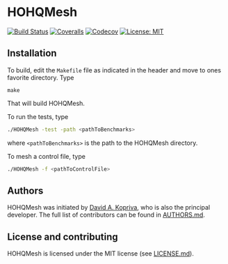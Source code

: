 # HOHQMesh

[![Build Status](https://github.com/trixi-framework/HOHQMesh/workflows/CI/badge.svg)](https://github.com/trixi-framework/HOHQMesh/actions?query=workflow%3ACI)
[![Coveralls](https://coveralls.io/repos/github/trixi-framework/HOHQMesh/badge.svg?branch=master)](https://coveralls.io/github/trixi-framework/HOHQMesh?branch=master)
[![Codecov](https://codecov.io/gh/trixi-framework/HOHQMesh/branch/master/graph/badge.svg)](https://codecov.io/gh/trixi-framework/HOHQMesh)
[![License: MIT](https://img.shields.io/badge/License-MIT-success.svg)](https://opensource.org/licenses/MIT)


## Installation
To build, edit the `Makefile` file as indicated in the header and move to
ones favorite directory. Type
```shell
make
```
That will build HOHQMesh.

To run the tests, type
```bash
./HOHQMesh -test -path <pathToBenchmarks>
```
where `<pathToBenchmarks>` is the path to the HOHQMesh directory.

To mesh a control file, type
```bash
./HOHQMesh -f <pathToControlFile>
```

## Authors
HOHQMesh was initiated by
[David A. Kopriva](https://www.math.fsu.edu/~kopriva/), who is also the principal developer.
The full list of contributors can be found in [AUTHORS.md](AUTHORS.md).


## License and contributing
HOHQMesh is licensed under the MIT license (see [LICENSE.md](LICENSE.md)).
